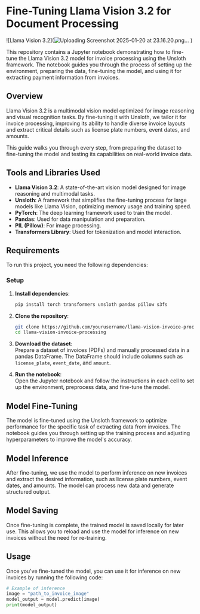 # Fine-Tuning Llama Vision 3.2 for Document Processing

![Llama Vision 3.2](![Uploading Screenshot 2025-01-20 at 23.16.20.png…]()
)

This repository contains a Jupyter notebook demonstrating how to fine-tune the Llama Vision 3.2 model for invoice processing using the Unsloth framework. The notebook guides you through the process of setting up the environment, preparing the data, fine-tuning the model, and using it for extracting payment information from invoices.

## Overview

Llama Vision 3.2 is a multimodal vision model optimized for image reasoning and visual recognition tasks. By fine-tuning it with Unsloth, we tailor it for invoice processing, improving its ability to handle diverse invoice layouts and extract critical details such as license plate numbers, event dates, and amounts.

This guide walks you through every step, from preparing the dataset to fine-tuning the model and testing its capabilities on real-world invoice data.

## Tools and Libraries Used

- **Llama Vision 3.2**: A state-of-the-art vision model designed for image reasoning and multimodal tasks.
- **Unsloth**: A framework that simplifies the fine-tuning process for large models like Llama Vision, optimizing memory usage and training speed.
- **PyTorch**: The deep learning framework used to train the model.
- **Pandas**: Used for data manipulation and preparation.
- **PIL (Pillow)**: For image processing.
- **Transformers Library**: Used for tokenization and model interaction.

## Requirements

To run this project, you need the following dependencies:

### Setup

1. **Install dependencies**:

    ```bash
    pip install torch transformers unsloth pandas pillow s3fs
    ```

2. **Clone the repository**:

    ```bash
    git clone https://github.com/yourusername/llama-vision-invoice-processing.git
    cd llama-vision-invoice-processing
    ```

3. **Download the dataset**:  
   Prepare a dataset of invoices (PDFs) and manually processed data in a pandas DataFrame. The DataFrame should include columns such as `license_plate`, `event_date`, and `amount`.

4. **Run the notebook**:  
   Open the Jupyter notebook and follow the instructions in each cell to set up the environment, preprocess data, and fine-tune the model.

## Model Fine-Tuning

The model is fine-tuned using the Unsloth framework to optimize performance for the specific task of extracting data from invoices. The notebook guides you through setting up the training process and adjusting hyperparameters to improve the model's accuracy.

## Model Inference

After fine-tuning, we use the model to perform inference on new invoices and extract the desired information, such as license plate numbers, event dates, and amounts. The model can process new data and generate structured output.

## Model Saving

Once fine-tuning is complete, the trained model is saved locally for later use. This allows you to reload and use the model for inference on new invoices without the need for re-training.

## Usage

Once you've fine-tuned the model, you can use it for inference on new invoices by running the following code:

```python
# Example of inference
image = "path_to_invoice_image"
model_output = model.predict(image)
print(model_output)
